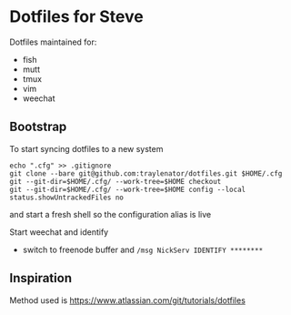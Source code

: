 # Dotfiles for Steve

Dotfiles maintained for:
* fish
* mutt
* tmux
* vim
* weechat

## Bootstrap
To start syncing dotfiles to a new system
```
echo ".cfg" >> .gitignore
git clone --bare git@github.com:traylenator/dotfiles.git $HOME/.cfg
git --git-dir=$HOME/.cfg/ --work-tree=$HOME checkout
git --git-dir=$HOME/.cfg/ --work-tree=$HOME config --local status.showUntrackedFiles no
```

and start a fresh shell so the configuration alias is live 

Start weechat and identify
* switch to freenode buffer and `/msg NickServ IDENTIFY ********`


## Inspiration
Method used is https://www.atlassian.com/git/tutorials/dotfiles

